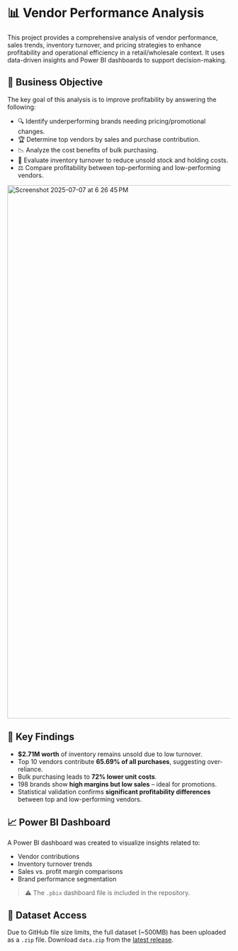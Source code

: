 # 📊 Vendor Performance Analysis

This project provides a comprehensive analysis of vendor performance, sales trends, inventory turnover, and pricing strategies to enhance profitability and operational efficiency in a retail/wholesale context. It uses data-driven insights and Power BI dashboards to support decision-making.

## 🧠 Business Objective

The key goal of this analysis is to improve profitability by answering the following:

- 🔍 Identify underperforming brands needing pricing/promotional changes.
- 🏆 Determine top vendors by sales and purchase contribution.
- 📉 Analyze the cost benefits of bulk purchasing.
- 🏪 Evaluate inventory turnover to reduce unsold stock and holding costs.
- ⚖️ Compare profitability between top-performing and low-performing vendors.

<img width="1204" alt="Screenshot 2025-07-07 at 6 26 45 PM" src="https://github.com/user-attachments/assets/4af74986-ed8a-4164-baf1-27be27e4493f" />


## 📌 Key Findings

- **$2.71M worth** of inventory remains unsold due to low turnover.
- Top 10 vendors contribute **65.69% of all purchases**, suggesting over-reliance.
- Bulk purchasing leads to **72% lower unit costs**.
- 198 brands show **high margins but low sales** – ideal for promotions.
- Statistical validation confirms **significant profitability differences** between top and low-performing vendors.

## 📈 Power BI Dashboard

A Power BI dashboard was created to visualize insights related to:

- Vendor contributions
- Inventory turnover trends
- Sales vs. profit margin comparisons
- Brand performance segmentation

> ⚠️ The `.pbix` dashboard file is included in the repository.

## 📂 Dataset Access

Due to GitHub file size limits, the full dataset (~500MB) has been uploaded as a `.zip` file. Download `data.zip` from the [latest release](https://github.com/JangamKarthik/VendorPerformanceAnalysis/releases).
